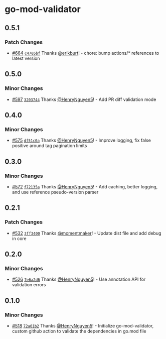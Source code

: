 # go-mod-validator

## 0.5.1

### Patch Changes

- [#664](https://github.com/smartcontractkit/.github/pull/664)
  [`c4705bf`](https://github.com/smartcontractkit/.github/commit/c4705bfdbf6c8e57c080d82a3c4f013aa96a2dfb)
  Thanks [@erikburt](https://github.com/erikburt)! - chore: bump actions/\*
  references to latest version

## 0.5.0

### Minor Changes

- [#597](https://github.com/smartcontractkit/.github/pull/597)
  [`3203744`](https://github.com/smartcontractkit/.github/commit/3203744b59d8ebba43cfeee575212205606b2b00)
  Thanks [@HenryNguyen5](https://github.com/HenryNguyen5)! - Add PR diff
  validation mode

## 0.4.0

### Minor Changes

- [#575](https://github.com/smartcontractkit/.github/pull/575)
  [`df51c0a`](https://github.com/smartcontractkit/.github/commit/df51c0a98760e2ab723d90c0b49ac49317f84bff)
  Thanks [@HenryNguyen5](https://github.com/HenryNguyen5)! - Improve logging,
  fix false positive around tag pagination limits

## 0.3.0

### Minor Changes

- [#572](https://github.com/smartcontractkit/.github/pull/572)
  [`f72135a`](https://github.com/smartcontractkit/.github/commit/f72135af430664fba28efd54e52de03de54191e9)
  Thanks [@HenryNguyen5](https://github.com/HenryNguyen5)! - Add caching, better
  logging, and use reference pseudo-version parser

## 0.2.1

### Patch Changes

- [#532](https://github.com/smartcontractkit/.github/pull/532)
  [`3ff3400`](https://github.com/smartcontractkit/.github/commit/3ff34007fa2424e317969ae3ea290d923cea567c)
  Thanks [@momentmaker](https://github.com/momentmaker)! - Update dist file and
  add debug in core

## 0.2.0

### Minor Changes

- [#526](https://github.com/smartcontractkit/.github/pull/526)
  [`7e6a2d6`](https://github.com/smartcontractkit/.github/commit/7e6a2d6eb3fb9700038db9549c0dd8f63dd97419)
  Thanks [@HenryNguyen5](https://github.com/HenryNguyen5)! - Use annotation API
  for validation errors

## 0.1.0

### Minor Changes

- [#518](https://github.com/smartcontractkit/.github/pull/518)
  [`72a01b2`](https://github.com/smartcontractkit/.github/commit/72a01b25a8d31c8fe3dee5e74eaf936eb42064ec)
  Thanks [@HenryNguyen5](https://github.com/HenryNguyen5)! - Initialize
  go-mod-validator, custom github action to validate the dependencies in go.mod
  file
